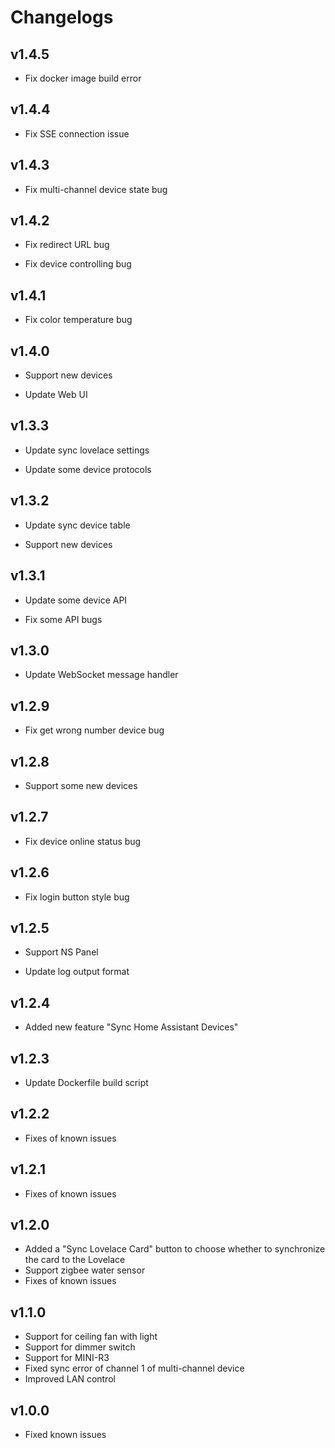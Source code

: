 # Changelogs

## v1.4.5

-   Fix docker image build error

## v1.4.4

-   Fix SSE connection issue

## v1.4.3

-   Fix multi-channel device state bug

## v1.4.2

-   Fix redirect URL bug

-   Fix device controlling bug

## v1.4.1

-   Fix color temperature bug

## v1.4.0

-   Support new devices

-   Update Web UI

## v1.3.3

-   Update sync lovelace settings

-   Update some device protocols

## v1.3.2

-   Update sync device table

-   Support new devices

## v1.3.1

-   Update some device API

-   Fix some API bugs

## v1.3.0

-   Update WebSocket message handler

## v1.2.9

-   Fix get wrong number device bug

## v1.2.8

-   Support some new devices

## v1.2.7

-   Fix device online status bug

## v1.2.6

-   Fix login button style bug

## v1.2.5

-   Support NS Panel

-   Update log output format

## v1.2.4

-   Added new feature "Sync Home Assistant Devices"

## v1.2.3

-   Update Dockerfile build script

## v1.2.2

-   Fixes of known issues

## v1.2.1

-   Fixes of known issues

## v1.2.0

-   Added a "Sync Lovelace Card" button to choose whether to synchronize the  card to the Lovelace
-   Support zigbee water sensor
-   Fixes of known issues

## v1.1.0

-   Support for ceiling fan with light
-   Support for dimmer switch
-   Support for MINI-R3
-   Fixed sync error of channel 1 of multi-channel device
-   Improved LAN control

## v1.0.0

-   Fixed known issues
